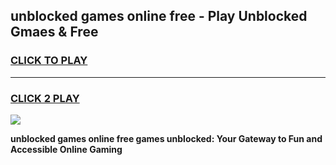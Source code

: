
## unblocked games online free - Play Unblocked Gmaes & Free
<h3>
<a href="https://premium.freeplayer.one?title=unblocked_games_online_free&ref=19F">CLICK TO PLAY</a></h3>
<hr>

<h3>
<a href="https://premium.freeplayer.one?title=unblocked_games_online_free&ref=19F">CLICK 2 PLAY</a>
  
</h3>

<a href="https://premium.freeplayer.one?title=unblocked_games_online_free&ref=19F/"><img src="https://clearcache.store/games.png"></a>


**unblocked games online free games unblocked: Your Gateway to Fun and Accessible Online Gaming**

